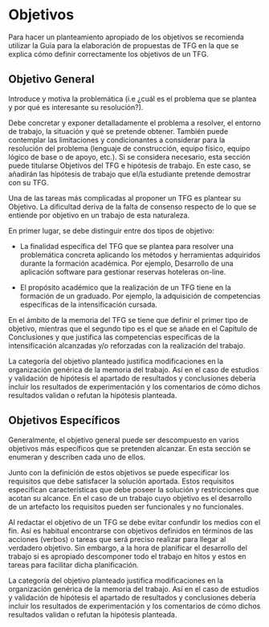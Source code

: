 # Objetivos

Para hacer un planteamiento apropiado de los objetivos se recomienda utilizar la Guía para la elaboración de propuestas de TFG en la que se explica cómo definir correctamente los objetivos de un TFG.

## Objetivo General

Introduce y motiva la problemática (i.e ¿cuál es el problema que se plantea y por qué es interesante su resolución?).

Debe concretar y exponer detalladamente el problema a resolver, el entorno de trabajo, la situación y qué se pretende obtener. También puede contemplar las limitaciones y condicionantes a considerar para la resolución del problema (lenguaje de construcción, equipo físico, equipo lógico de base o de apoyo, etc.). Si se considera necesario, esta sección puede titularse Objetivos del TFG e hipótesis de trabajo. En este caso, se añadirán las hipótesis de trabajo que el/la estudiante pretende demostrar con su TFG.

Una de las tareas más complicadas al proponer un TFG es plantear su Objetivo. La dificultad deriva de la falta de consenso respecto de lo que se entiende por objetivo en un trabajo de esta naturaleza.

En primer lugar, se debe distinguir entre dos tipos de objetivo:

- La finalidad específica del TFG que se plantea para resolver una problemática concreta aplicando los métodos y herramientas adquiridos durante la formación académica. Por ejemplo, Desarrollo de una aplicación software para gestionar reservas hoteleras on-line.

- El propósito académico que la realización de un TFG tiene en la formación de un graduado. Por ejemplo, la adquisición de competencias específicas de la intensificación cursada.

En el ámbito de la memoria del TFG se tiene que definir el primer tipo de objetivo, mientras que el segundo tipo es el que se añade en el Capítulo de Conclusiones y que justifica las competencias específicas de la intensificación alcanzadas y/o reforzadas con la realización del trabajo.

La categoría del objetivo planteado justifica modificaciones en la organización genérica de la memoria del trabajo. Así en el caso de estudios y validación de hipótesis el apartado de resultados y conclusiones debería incluir los resultados de experimentación y los comentarios de cómo dichos resultados validan o refutan la hipótesis planteada.

## Objetivos Específicos

Generalmente, el objetivo general puede ser descompuesto en varios objetivos más específicos que se pretenden alcanzar. En esta sección se enumeran y describen cada uno de ellos.

Junto con la definición de estos objetivos se puede especificar los requisitos que debe satisfacer la solución aportada. Estos requisitos especifican características que debe poseer la solución y restricciones que acotan su alcance. En el caso de un trabajo cuyo objetivo es el desarrollo de un artefacto los requisitos pueden ser funcionales y no funcionales.

Al redactar el objetivo de un TFG se debe evitar confundir los medios con el fin. Así es habitual encontrarse con objetivos definidos en términos de las acciones (verbos) o tareas que será preciso realizar para llegar al verdadero objetivo. Sin embargo, a la hora de planificar el desarrollo del trabajo si es apropiado descomponer todo el trabajo en hitos y estos en tareas para facilitar dicha planificación.

La categoría del objetivo planteado justifica modificaciones en la organización genérica de la memoria del trabajo. Así en el caso de estudios y validación de hipótesis el apartado de resultados y conclusiones debería incluir los resultados de experimentación y los comentarios de cómo dichos resultados validan o refutan la hipótesis planteada.
